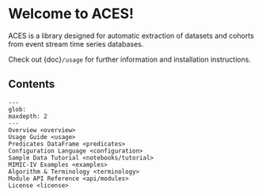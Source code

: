 # Welcome to ACES!

ACES is a library designed for automatic extraction of datasets and cohorts from event stream
time series databases.

Check out {doc}`/usage` for further information and installation instructions.

## Contents

```{toctree}
---
glob:
maxdepth: 2
---
Overview <overview>
Usage Guide <usage>
Predicates DataFrame <predicates>
Configuration Language <configuration>
Sample Data Tutorial <notebooks/tutorial>
MIMIC-IV Examples <examples>
Algorithm & Terminology <terminology>
Module API Reference <api/modules>
License <license>
```

